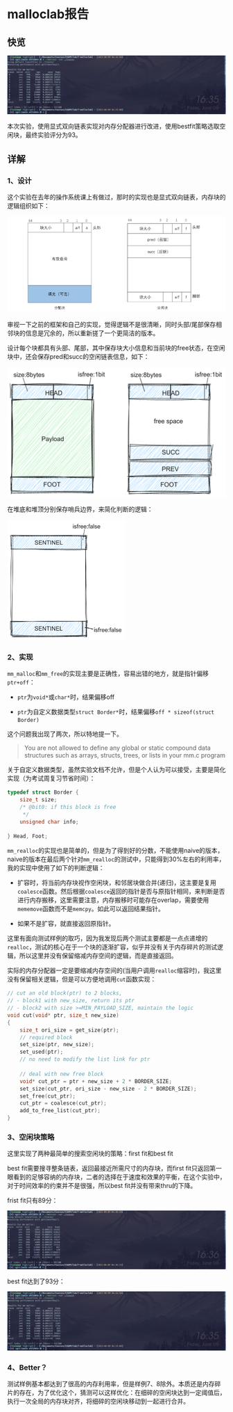 # malloclab报告

## 快览

![](figures/malloclab_bestfit.png)

本次实验，使用显式双向链表实现对内存分配器进行改进，使用bestfit策略选取空闲块，最终实验评分为93。

## 详解

### 1、设计

这个实验在去年的操作系统课上有做过，那时的实现也是显式双向链表，内存块的逻辑组织如下：

![](figures/malloclab_old_design.png)

审视一下之前的框架和自己的实现，觉得逻辑不是很清晰，同时头部/尾部保存相邻块的信息是冗余的，所以重新搓了一个更简洁的版本。

设计每个块都具有头部、尾部，其中保存块大小信息和当前块的free状态，在空闲块中，还会保存pred和succ的空闲链表信息，如下：

![](figures/malloclab_design.png)

在堆底和堆顶分别保存哨兵边界，来简化判断的逻辑：

<img title="" src="figures/malloclab_senitial.png" alt="" width="272" data-align="center">

### 2、实现

`mm_malloc`和`mm_free`的实现主要是正确性，容易出错的地方，就是指针偏移`ptr+off`：

- `ptr`为`void*`或`char*`时，结果偏移off

- `ptr`为自定义数据类型`struct Border*`时，结果偏移`off * sizeof(struct Border)`

这个问题我出现了两次，所以特地提一下。

> You are not allowed to define any global or static compound data structures such as arrays, structs, trees, or lists in your mm.c program

关于自定义数据类型，虽然实验文档不允许，但是个人认为可以接受，主要是简化实现（为考试周复习节省时间）：

```cpp
typedef struct Border {
    size_t size;
    /* @bit0: if this block is free
     */
    unsigned char info;

} Head, Foot;
```

`mm_realloc`的实现也是简单的，但是为了得到好的分数，不能使用naive的版本，naive的版本在最后两个针对`mm_realloc`的测试中，只能得到30%左右的利用率，我的实现中使用了如下的判断逻辑：

- 扩容时，将当前内存块视作空闲块，和邻居块做合并(递归)，这主要是复用`coalesce`函数。然后根据`coalesce`返回的指针是否与原指针相同，来判断是否进行内存搬移，这里需要注意，内存搬移时可能存在overlap，需要使用`mememove`函数而不是`memcpy`。如此可以返回结果指针。

- 如果不是扩容，就直接返回原指针。

这里有面向测试样例的取巧，因为我发现后两个测试主要都是一点点递增的`realloc`，测试的核心在于一个块的逐渐扩容，似乎并没有关于内存碎片的测试逻辑，所以这里并没有保留缩减内存空间的逻辑，而是直接返回。

实际的内存分配器一定是要缩减内存空间的(当用户调用`realloc`缩容时)，我这里没有保留相关逻辑，但是可以方便地调用`cut`函数实现：

```cpp
// cut an old block(ptr) to 2 blocks,
// - block1 with new_size, return its ptr
// - block2 with size >=MIN_PAYLOAD_SIZE, maintain the logic
void cut(void* ptr, size_t new_size)
{
    size_t ori_size = get_size(ptr);
    // required block
    set_size(ptr, new_size);
    set_used(ptr);
    // no need to modify the list link for ptr

    // deal with new free block
    void* cut_ptr = ptr + new_size + 2 * BORDER_SIZE;
    set_size(cut_ptr, ori_size - new_size - 2 * BORDER_SIZE);
    set_free(cut_ptr);
    cut_ptr = coalesce(cut_ptr);
    add_to_free_list(cut_ptr);
}
```

### 3、空闲块策略

这里实现了两种最简单的搜索空闲块的策略：first fit和best fit

best fit需要搜寻整条链表，返回最接近所需尺寸的内存块，而first fit只返回第一眼看到的足够容纳的内存块，二者的选择在于速度和效果的平衡，在这个实验中，对于时间效率的约束并不是很强，所以best fit并没有带来thru的下降。

frist fit只有89分：

![](figures/malloclab_firstfit.png)

best fit达到了93分：

![](figures/malloclab_bestfit.png)

### 4、Better？

测试样例基本都达到了很高的内存利用率，但是样例7、8除外。本质还是内存碎片的存在，为了优化这个，猜测可以这样优化：在细碎的空闲块达到一定阈值后，执行一次全局的内存块对齐，将细碎的空闲块移动到一起进行合并。
